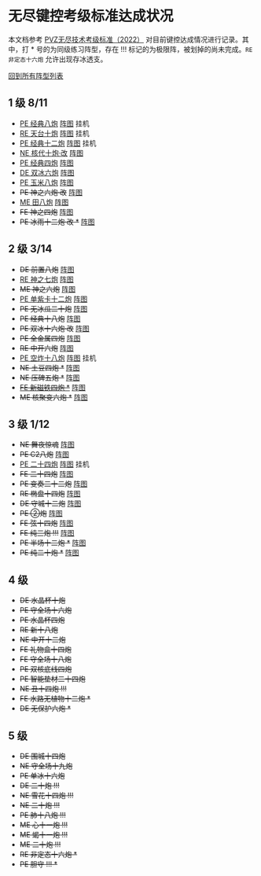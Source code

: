 # 无尽键控考级标准达成状况

本文档参考 [PVZ无尽技术考级标准（2022）](https://www.bilibili.com/read/cv16510468/) 对目前键控达成情况进行记录。其中，打 * 号的为同级练习阵型，存在 !!! 标记的为极限阵，被划掉的尚未完成。`RE 非定态十六炮` 允许出现存冰透支。

[回到所有阵型列表](./README.md)

## 1 级 8/11

- [PE 经典八炮](./PE经典八炮/jd8p-P4c.cpp) [阵图](./考级阵图/L1/PE%20经典八炮.jpg) 挂机
- [RE 天台十炮](./RE天台十炮/tt10p.cpp) [阵图](./考级阵图/L1/RE%20天台十炮.jpg) 挂机
- [PE 经典十二炮](./PE经典十二炮/jd12p.cpp) [阵图](./考级阵图/L1/PE%20经典十二炮.jpg) 挂机
- [NE 核代十炮·改](./NE核代十炮·改/nen10p.cpp) [阵图](./考级阵图/L1/NE%20核代十炮·改.jpg)
- [PE 经典四炮](./PE经典四炮/jd4p.cpp) [阵图](./考级阵图/L1/PE%20经典四炮.jpg)
- [DE 双冰六炮](./DE双冰六炮/2i6p.cpp) [阵图](./考级阵图/L1/DE%20双冰六炮.jpg)
- [PE 玉米八炮](./PE玉米八炮/corn8p.cpp) [阵图](./考级阵图/L1/PE%20玉米八炮.jpg)
- ~~PE 神之六炮·改~~ [阵图](./考级阵图/L1/PE%20神之六炮·改.jpg)
- [ME 田八炮](./ME田八炮/tian8p.cpp) [阵图](./考级阵图/L1/ME%20田八炮.jpg)
- ~~FE 神之四炮~~ [阵图](./考级阵图/L1/FE%20神之四炮.jpg)
- ~~PE 冰雨十二炮·改 *~~ [阵图](./考级阵图/L1/PE%20冰雨十二炮·改.jpg)

## 2 级 3/14

- ~~DE 前置八炮~~ [阵图](./考级阵图/L2/DE%20前置八炮.jpg)
- [RE 神之七炮](./RE神之七炮/sideless7p.cpp) [阵图](./考级阵图/L2/RE%20神之七炮.jpg)
- ~~ME 神之六炮~~ [阵图](./考级阵图/L2/ME%20神之六炮.jpg)
- [PE 单紫卡十二炮](./PE单紫卡十二炮/dzk12p.cpp) [阵图](./考级阵图/L2/PE%20单紫卡十二炮.jpg)
- ~~PE 无冰瓜二十炮~~ [阵图](./考级阵图/L2/PE%20无冰瓜二十炮.jpg)
- ~~PE 经典十八炮~~ [阵图](./考级阵图/L2/PE%20经典十八炮.jpg)
- ~~PE 双冰十六炮·改~~ [阵图](./考级阵图/L2/PE%20双冰十六炮·改.jpg)
- ~~PE 全金属四炮~~ [阵图](./考级阵图/L2/PE%20全金属四炮.jpg)
- ~~RE 中开六炮~~ [阵图](./考级阵图/L2/RE%20中开六炮.png)
- [PE 空炸十八炮](./PE空炸十八炮/ab18p.cpp) [阵图](./考级阵图/L2/PE%20空炸十八炮.jpg) 挂机
- ~~NE 土豆四炮 *~~ [阵图](./考级阵图/L2/NE%20土豆四炮.jpg)
- ~~NE 压碑五炮 *~~ [阵图](./考级阵图/L2/NE%20压碑五炮.jpg)
- ~~[FE 新磁铁四炮 *](./FE新磁铁四炮/xct4p.cpp)~~ [阵图](./考级阵图/L2/FE%20新磁铁四炮.jpg)
- ~~ME 核聚变六炮 *~~ [阵图](./考级阵图/L2/ME%20核聚变六炮.jpg)

## 3 级 1/12

- ~~NE 舞夜惊魂~~ [阵图](./考级阵图/L3/NE%20舞夜惊魂.jpg)
- ~~PE C2八炮~~ [阵图](./考级阵图/L3/PE%20C2八炮.jpg)
- [PE 二十四炮](./PE二十四炮/pe24p.cpp) [阵图](./考级阵图/L3/PE%20二十四炮.jpg) 挂机
- ~~FE 二十四炮~~ [阵图](./考级阵图/L3/FE%20二十四炮.jpg)
- ~~PE 变奏二十二炮~~ [阵图](./考级阵图/L3/PE%20半场十二炮.jpg)
- ~~RE 椭盘十四炮~~ [阵图](./考级阵图/L3/RE%20椭盘十四炮.jpg)
- ~~DE 守城十二炮~~ [阵图](./考级阵图/L3/DE%20守城十二炮.jpg)
- ~~PE ②炮~~ [阵图](./考级阵图/L3/PE%20②炮.jpg)
- ~~FE 弦十四炮~~ [阵图](./考级阵图/L3/FE%20弦十四炮.jpg)
- ~~FE 纯三炮 !!!~~ [阵图](./考级阵图/L3/FE%20纯三炮.jpg)
- ~~PE 半场十二炮 *~~ [阵图](./考级阵图/L3/PE%20半场十二炮.jpg)
- ~~PE 纯二十炮 *~~ [阵图](./考级阵图/L3/PE%20纯二十炮.jpg) 

## 4 级

- ~~DE 水晶杯十炮~~
- ~~PE 守全场十六炮~~
- ~~PE 水晶杯四炮~~
- ~~RE 新十八炮~~
- ~~NE 中开十二炮~~
- ~~FE 礼物盒十四炮~~
- ~~FE 守全场十八炮~~
- ~~PE 双核底线四炮~~
- ~~PE 智能垫材二十四炮~~
- ~~NE 丑十四炮 !!!~~
- ~~FE 水路无植物十二炮 *~~
- ~~DE 无保护六炮 *~~

## 5 级
- ~~DE 围城十四炮~~
- ~~NE 守全场十九炮~~
- ~~PE 单冰十六炮~~
- ~~DE 二十炮 !!!~~
- ~~NE 雪花十四炮 !!!~~
- ~~NE 二十炮 !!!~~
- ~~PE 肺十八炮 !!!~~
- ~~ME 心十一炮 !!!~~
- ~~ME 蝎十一炮 !!!~~
- ~~ME 二十炮 !!!~~
- ~~RE 非定态十六炮 *~~
- ~~PE 胆守 !!! *~~
